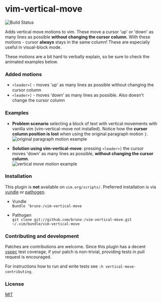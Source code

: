 # vim-vertical-move

![Build Status](https://travis-ci.org/bruno-/vim-vertical-move.png?branch=master)

Adds vertical move motions to vim. These move a cursor 'up' or 'down' as many
lines as possible **without changing the cursor column**. With these motions -
cursor **always** stays in the same column! These are especially useful in
 visual-block mode.

These motions are a bit hard to verbally explain, so be sure to check the
animated examples below.

### Added motions

* `<leader>[` - moves 'up' as many lines as possible without changing the
  cursor column
* `<leader>]` - moves 'down' as many lines as possible. Also doesn't change
  the cursor column

### Examples

* **Problem scenario** selecting a block of text with vertical movements with
  vanilla vim (vim-vertical-move not installed). Notice how the **cursor column
  position is lost** when using the original paragraph motion `}`.<br/>
  ![original paragraph motion example](/examples/block_select_original_paragraph_motion.gif)

* **Solution using vim-vertical-move**: pressing `<leader>]` the cursor moves
  'down' as many lines as possible, **without changing the cursor column**.<br/>
  ![vertical move motion example](/examples/vertical_move_block_operation.gif)

### Installation

This plugin is **not** available on `vim.org/scripts/`. Preferred installation is
via [vundle](https://github.com/gmarik/vundle) or
[pathogen](https://github.com/tpope/vim-pathogen).

* Vundle<br/>
`Bundle 'bruno-/vim-vertical-move`

* Pathogen<br/>
`git clone git://github.com/bruno-/vim-vertical-move.git ~/.vim/bundle/vim-vertical-move`

### Contributing and development

Patches are contributions are welcome. Since this plugin has a decent
[vspec](https://github.com/kana/vim-vspec) test coverage, if your patch is
non-trivial, providing tests in pull request is encouraged.

For instructions how to run and write tests see `:h vertical-move-contributing`.

### License

[MIT](LICENSE)

